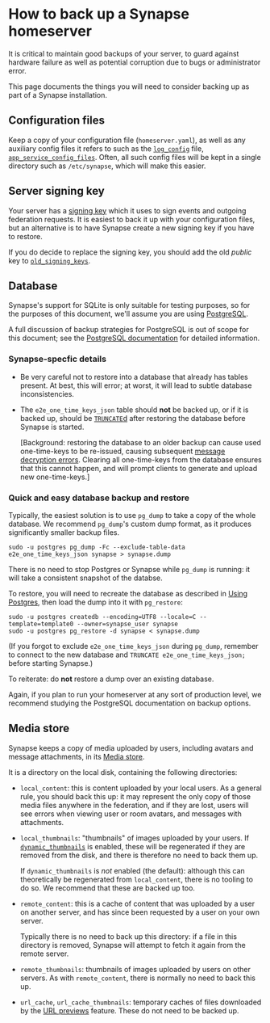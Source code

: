 # How to back up a Synapse homeserver

It is critical to maintain good backups of your server, to guard against
hardware failure as well as potential corruption due to bugs or administrator
error.

This page documents the things you will need to consider backing up as part of
a Synapse installation.

## Configuration files

Keep a copy of your configuration file (`homeserver.yaml`), as well as any
auxiliary config files it refers to such as the
[`log_config`](../configuration/config_documentation.md#log_config) file,
[`app_service_config_files`](../configuration/config_documentation.md#app_service_config_files).
Often, all such config files will be kept in a single directory such as
`/etc/synapse`, which will make this easier.

## Server signing key

Your server has a [signing
key](../configuration/config_documentation.md#signing_key_path) which it uses
to sign events and outgoing federation requests. It is easiest to back it up
with your configuration files, but an alternative is to have Synapse create a
new signing key if you have to restore.

If you do decide to replace the signing key, you should add the old *public*
key to
[`old_signing_keys`](../configuration/config_documentation.md#old_signing_keys).

## Database

Synapse's support for SQLite is only suitable for testing purposes, so for the
purposes of this document, we'll assume you are using
[PostgreSQL](../../postgres.md).

A full discussion of backup strategies for PostgreSQL is out of scope for this
document; see the [PostgreSQL
documentation](https://www.postgresql.org/docs/current/backup.html) for
detailed information.

### Synapse-specfic details

 * Be very careful not to restore into a database that already has tables
   present. At best, this will error; at worst, it will lead to subtle database
   inconsistencies.

 * The `e2e_one_time_keys_json` table should **not** be backed up, or if it is
   backed up, should be
   [`TRUNCATE`d](https://www.postgresql.org/docs/current/sql-truncate.html)
   after restoring the database before Synapse is started.

   [Background: restoring the database to an older backup can cause
   used one-time-keys to be re-issued, causing subsequent [message decryption
   errors](https://github.com/element-hq/element-meta/issues/2155). Clearing
   all one-time-keys from the database ensures that this cannot happen, and
   will prompt clients to generate and upload new one-time-keys.]

### Quick and easy database backup and restore

Typically, the easiest solution is to use `pg_dump` to take a copy of the whole
database. We recommend `pg_dump`'s custom dump format, as it produces
significantly smaller backup files.

```shell
sudo -u postgres pg_dump -Fc --exclude-table-data e2e_one_time_keys_json synapse > synapse.dump
```

There is no need to stop Postgres or Synapse while `pg_dump` is running: it
will take a consistent snapshot of the databse.

To restore, you will need to recreate the database as described in [Using
Postgres](../../postgres.md#set-up-database),
then load the dump into it with `pg_restore`:

```shell
sudo -u postgres createdb --encoding=UTF8 --locale=C --template=template0 --owner=synapse_user synapse
sudo -u postgres pg_restore -d synapse < synapse.dump
```

(If you forgot to exclude `e2e_one_time_keys_json` during `pg_dump`, remember
to connect to the new database and `TRUNCATE e2e_one_time_keys_json;` before
starting Synapse.)

To reiterate: do **not** restore a dump over an existing database.

Again, if you plan to run your homeserver at any sort of production level, we
recommend studying the PostgreSQL documentation on backup options.

## Media store

Synapse keeps a copy of media uploaded by users, including avatars and message
attachments, in its [Media
store](../configuration/config_documentation.md#media-store).

It is a directory on the local disk, containing the following directories:

 * `local_content`: this is content uploaded by your local users. As a general
   rule, you should back this up: it may represent the only copy of those
   media files anywhere in the federation, and if they are lost, users will
   see errors when viewing user or room avatars, and messages with attachments.

 * `local_thumbnails`: "thumbnails" of images uploaded by your users. If
   [`dynamic_thumbnails`](../configuration/config_documentation.md#dynamic_thumbnails)
   is enabled, these will be regenerated if they are removed from the disk, and
   there is therefore no need to back them up.

   If `dynamic_thumbnails` is *not* enabled (the default): although this can
   theoretically be regenerated from `local_content`, there is no tooling to do
   so. We recommend that these are backed up too.

 * `remote_content`: this is a cache of content that was uploaded by a user on
    another server, and has since been requested by a user on your own server.

    Typically there is no need to back up this directory: if a file in this directory
    is removed, Synapse will attempt to fetch it again from the remote
    server.

 * `remote_thumbnails`: thumbnails of images uploaded by users on other
    servers. As with `remote_content`, there is normally no need to back this
    up.

 * `url_cache`, `url_cache_thumbnails`: temporary caches of files downloaded
   by the [URL previews](../../setup/installation.md#url-previews) feature.
   These do not need to be backed up.
